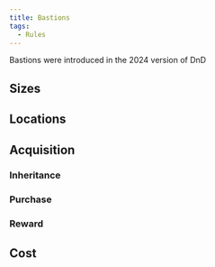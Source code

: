 ```yaml
---
title: Bastions
tags:
  - Rules
---
```

Bastions were introduced in the 2024 version of DnD

## Sizes


## Locations


## Acquisition

### Inheritance

### Purchase

### Reward


## Cost

